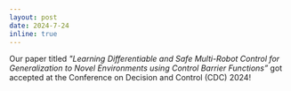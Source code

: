 ```yaml
---
layout: post
date: 2024-7-24
inline: true
---
```


Our paper titled _"Learning Differentiable and Safe Multi-Robot Control for Generalization to Novel Environments using Control Barrier Functions”_ got accepted at the Conference on Decision and Control (CDC) 2024!